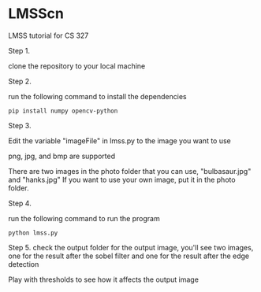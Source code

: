 # LMSScn
LMSS tutorial for CS 327


Step 1. 

clone the repository to your local machine

Step 2.

run the following command to install the dependencies

```pip install numpy opencv-python```

Step 3.

Edit the variable "imageFile" in lmss.py to the image you want to use

png, jpg, and bmp are supported

There are two images in the photo folder that you can use, "bulbasaur.jpg" and "hanks.jpg"
If you want to use your own image, put it in the photo folder.

Step 4.

run the following command to run the program

```python lmss.py```

Step 5.
check the output folder for the output image, you'll see two images, one for the result after the sobel filter and one for the result after the edge detection

Play with thresholds to see how it affects the output image
